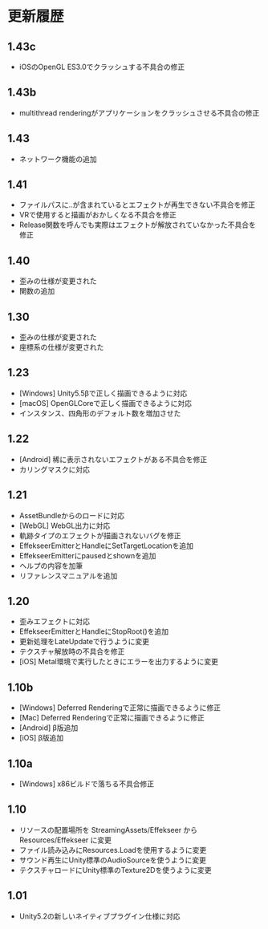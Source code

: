 ﻿# 更新履歴

## 1.43c
- iOSのOpenGL ES3.0でクラッシュする不具合の修正

## 1.43b
- multithread renderingがアプリケーションをクラッシュさせる不具合の修正

## 1.43
- ネットワーク機能の追加

## 1.41
- ファイルパスに..が含まれているとエフェクトが再生できない不具合を修正
- VRで使用すると描画がおかしくなる不具合を修正
- Release関数を呼んでも実際はエフェクトが解放されていなかった不具合を修正

## 1.40
- 歪みの仕様が変更された
- 関数の追加

## 1.30
- 歪みの仕様が変更された
- 座標系の仕様が変更された

## 1.23
- [Windows] Unity5.5βで正しく描画できるように対応
- [macOS] OpenGLCoreで正しく描画できるように対応
- インスタンス、四角形のデフォルト数を増加させた

## 1.22
- [Android] 稀に表示されないエフェクトがある不具合を修正
- カリングマスクに対応

## 1.21
- AssetBundleからのロードに対応
- [WebGL] WebGL出力に対応
- 軌跡タイプのエフェクトが描画されないバグを修正
- EffekseerEmitterとHandleにSetTargetLocationを追加
- EffekseerEmitterにpausedとshownを追加
- ヘルプの内容を加筆
- リファレンスマニュアルを追加

## 1.20
- 歪みエフェクトに対応
- EffekseerEmitterとHandleにStopRoot()を追加
- 更新処理をLateUpdateで行うように変更
- テクスチャ解放時の不具合を修正
- [iOS] Metal環境で実行したときにエラーを出力するように変更

## 1.10b
- [Windows] Deferred Renderingで正常に描画できるように修正
- [Mac] Deferred Renderingで正常に描画できるように修正
- [Android] β版追加
- [iOS] β版追加

## 1.10a
- [Windows] x86ビルドで落ちる不具合修正

## 1.10
- リソースの配置場所を StreamingAssets/Effekseer から Resources/Effekseer に変更
- ファイル読み込みにResources.Loadを使用するように変更
- サウンド再生にUnity標準のAudioSourceを使うように変更
- テクスチャロードにUnity標準のTexture2Dを使うように変更

## 1.01
- Unity5.2の新しいネイティブプラグイン仕様に対応
